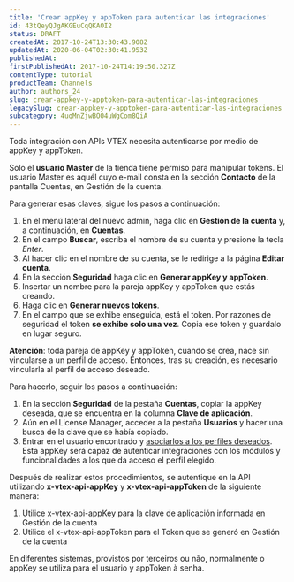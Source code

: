 ```yaml
---
title: 'Crear appKey y appToken para autenticar las integraciones'
id: 43tQeyQJgAKGEuCqQKAOI2
status: DRAFT
createdAt: 2017-10-24T13:30:43.908Z
updatedAt: 2020-06-04T02:30:41.953Z
publishedAt: 
firstPublishedAt: 2017-10-24T14:19:50.327Z
contentType: tutorial
productTeam: Channels
author: authors_24
slug: crear-appkey-y-apptoken-para-autenticar-las-integraciones
legacySlug: crear-appkey-y-apptoken-para-autenticar-las-integraciones
subcategory: 4uqMnZjwBO04uWgCom8QiA
---
```


Toda integración con APIs VTEX necesita autenticarse por medio de appKey y appToken.

<div class=“alert alert-warning”>Solo el <b>usuario Master</b> de la tienda tiene permiso para manipular tokens. El usuario Master es aquél cuyo e-mail consta en la sección <b>Contacto</b> de la pantalla Cuentas, en Gestión de la cuenta.
</div>

Para generar esas claves, sigue los pasos a continuación:

1. En el menú lateral del nuevo admin, haga clic en __Gestión de la cuenta__ y, a continuación, en __Cuentas__.
2. En el campo __Buscar__, escriba el nombre de su cuenta y presione la tecla _Enter_.
3. Al hacer clic en el nombre de su cuenta, se le redirige a la página __Editar cuenta__. 
4. En la sección __Seguridad__ haga clic en __Generar appKey y appToken__.
5. Insertar un nombre para la pareja appKey y appToken que estás creando.
6. Haga clic en __Generar nuevos tokens__.
7. En el campo que se exhibe enseguida, está el token. Por razones de seguridad el token __se exhibe solo una vez__. Copia ese token y guardalo en lugar seguro.

<div class=“alert alert-warning”><strong>Atención</strong>: toda pareja de appKey y appToken, cuando se crea, nace sin vincularse a un perfil de acceso. Entonces, tras su creación, es necesario vincularla al perfil de acceso deseado.
</div>

Para hacerlo, seguir los pasos a continuación:

1. En la sección __Seguridad__ de la pestaña __Cuentas__, copiar la appKey deseada, que se encuentra en la columna __Clave de aplicación__.
2. Aún en el License Manager, acceder a la pestaña __Usuarios__ y hacer una busca de la clave que se había copiado.
3. Entrar en el usuario encontrado y [asociarlos a los perfiles deseados](/es/tutorial/guia-para-crear-usuarios/). Esta appKey será capaz de autenticar integraciones con los módulos y funcionalidades a los que da acceso el perfil elegido.

Después de realizar estos procedimientos, se autentique en la API utilizando __x-vtex-api-appKey__ y __x-vtex-api-appToken__ de la siguiente manera:

1. Utilice x-vtex-api-appKey para la clave de aplicación informada en Gestión de la cuenta
2. Utilice el x-vtex-api-appToken para el Token que se generó en Gestión de la cuenta

En diferentes sistemas, provistos por terceiros ou não, normalmente o appKey se utiliza para el usuario y appToken à senha.

